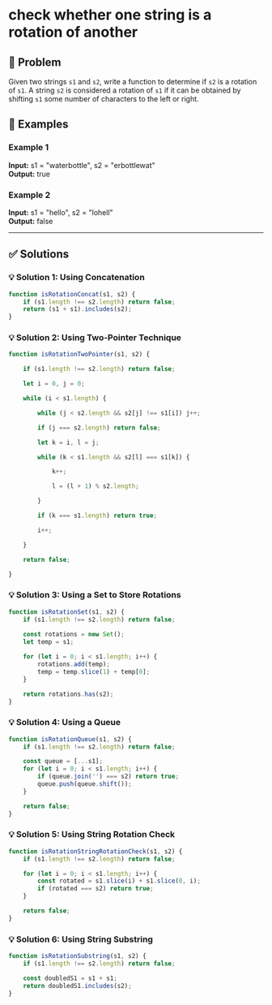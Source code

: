 # check whether one string is a rotation of another

## 📝 Problem

Given two strings `s1` and `s2`, write a function to determine if `s2` is a rotation of `s1`. A string `s2` is considered a rotation of `s1` if it can be obtained by shifting `s1` some number of characters to the left or right.


## 📌 Examples

### Example 1

**Input:** s1 = "waterbottle", s2 = "erbottlewat"  
**Output:** true

### Example 2

**Input:** s1 = "hello", s2 = "lohell"  
**Output:** false

---

## ✅ Solutions

### 💡 Solution 1: Using Concatenation

```javascript
function isRotationConcat(s1, s2) {
    if (s1.length !== s2.length) return false;
    return (s1 + s1).includes(s2);
}
```

### 💡 Solution 2: Using Two-Pointer Technique

```javascript
function isRotationTwoPointer(s1, s2) {

    if (s1.length !== s2.length) return false;

    let i = 0, j = 0;

    while (i < s1.length) {

        while (j < s2.length && s2[j] !== s1[i]) j++;

        if (j === s2.length) return false;

        let k = i, l = j;

        while (k < s1.length && s2[l] === s1[k]) {

            k++;

            l = (l + 1) % s2.length;

        }

        if (k === s1.length) return true;

        i++;

    }

    return false;

}
```

### 💡 Solution 3: Using a Set to Store Rotations

```javascript
function isRotationSet(s1, s2) {
    if (s1.length !== s2.length) return false;
    
    const rotations = new Set();
    let temp = s1;

    for (let i = 0; i < s1.length; i++) {
        rotations.add(temp);
        temp = temp.slice(1) + temp[0];
    }

    return rotations.has(s2);
}
```

### 💡 Solution 4: Using a Queue

```javascript
function isRotationQueue(s1, s2) {
    if (s1.length !== s2.length) return false;

    const queue = [...s1];
    for (let i = 0; i < s1.length; i++) {
        if (queue.join('') === s2) return true;
        queue.push(queue.shift());
    }

    return false;
}
```

### 💡 Solution 5: Using String Rotation Check

```javascript
function isRotationStringRotationCheck(s1, s2) {
    if (s1.length !== s2.length) return false;

    for (let i = 0; i < s1.length; i++) {
        const rotated = s1.slice(i) + s1.slice(0, i);
        if (rotated === s2) return true;
    }

    return false;
}
```

### 💡 Solution 6: Using String Substring

```javascript
function isRotationSubstring(s1, s2) {
    if (s1.length !== s2.length) return false;

    const doubledS1 = s1 + s1;
    return doubledS1.includes(s2);
}
```